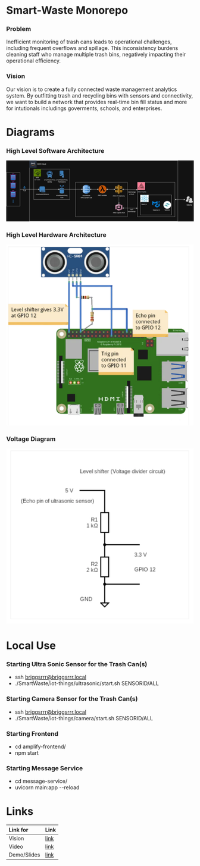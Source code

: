 # Smart-Waste Monorepo


### Problem 
Inefficient monitoring of trash cans leads to operational challenges, including frequent overflows and spillage. This inconsistency burdens cleaning staff who manage multiple trash bins, negatively impacting their operational efficiency.

### Vision
Our vision is to create a fully connected waste management analytics system. By outfitting trash and recycling bins with sensors and connectivity, we want to build a network that provides real-time bin fill status and more for intutionals includings goverments, schools, and enterprises.



# Diagrams 

### High Level Software Architecture
![High Level Software Architecture](assets/smartwaste-software-diagram.jpg)

### High Level Hardware Architecture
![High Level Hardware Architecture](assets/smartwaste-hardware-diagram.png)

### Voltage Diagram
![Voltage Diagram](assets/smartwaste-voltage-diagram.png)

# Local Use 

### Starting Ultra Sonic Sensor for the Trash Can(s)
- ssh briggsrrr@briggsrrr.local
- ./SmartWaste/iot-things/ultrasonic/start.sh SENSORID/ALL

### Starting Camera Sensor for the Trash Can(s) 
- ssh briggsrrr@briggsrrr.local
- ./SmartWaste/iot-things/camera/start.sh SENSORID/ALL

### Starting Frontend
- cd amplify-frontend/
- npm start

### Starting Message Service 
- cd message-service/
- uvicorn main:app --reload

# Links

|     Link for     | Link                              | 
|:-------------------|:----------------------------------|
|Vision              | [link](https://docs.google.com/document/d/19BQFE9qavzx0fWWvS-5EhH40ZsDCvB0uqDrFN7ACtwo/edit?usp=sharing)   |
|Video               | [link](https://drive.google.com/file/d/1SWTUXYR9hFK_UC1rnRJ8pPk7njHYbbI1/view?usp=drive_link)   |
|Demo/Slides         | [link](https://docs.google.com/presentation/d/12mB6Wt0_9NVAGVgqEKEsMamqNH9BfbzvOCWJjXsjpRA/edit?usp=sharing)   |


